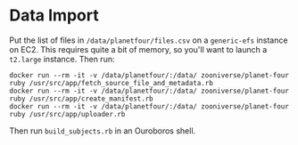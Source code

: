 # Data Import

Put the list of files in `/data/planetfour/files.csv` on a `generic-efs`
instance on EC2. This requires quite a bit of memory, so you'll want to launch a
`t2.large` instance. Then run:

```
docker run --rm -it -v /data/planetfour/:/data/ zooniverse/planet-four ruby /usr/src/app/fetch_source_file_and_metadata.rb
docker run --rm -it -v /data/planetfour/:/data/ zooniverse/planet-four ruby /usr/src/app/create_manifest.rb
docker run --rm -it -v /data/planetfour/:/data/ zooniverse/planet-four ruby /usr/src/app/uploader.rb
```

Then run `build_subjects.rb` in an Ouroboros shell.
